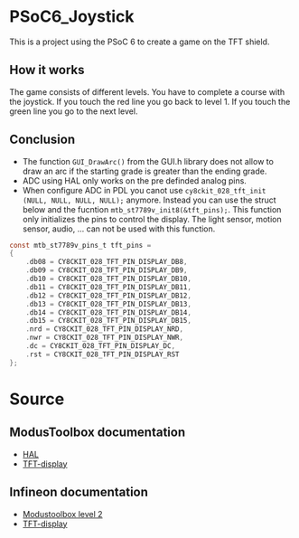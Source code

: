 # PSoC6_Joystick
This is a project using the PSoC 6 to create a game on the TFT shield.

## How it works
The game consists of different levels. You have to complete a course with the joystick. If you touch the red line you go back to level 1. If you touch the green line you go to the next level.

## Conclusion
* The function `GUI_DrawArc()` from the GUI.h library does not allow to draw an arc if the starting grade is greater than the ending grade.
* ADC using HAL only works on the pre definded analog pins.
* When configure ADC in PDL you canot use `cy8ckit_028_tft_init (NULL, NULL, NULL, NULL);` anymore.
Instead you can use the struct below and the fucntion `mtb_st7789v_init8(&tft_pins);`. This function only initializes the pins to control the display. The light sensor, motion sensor, audio, ... can not be used with this function.
```c
const mtb_st7789v_pins_t tft_pins =
{
	.db08 = CY8CKIT_028_TFT_PIN_DISPLAY_DB8,
	.db09 = CY8CKIT_028_TFT_PIN_DISPLAY_DB9,
	.db10 = CY8CKIT_028_TFT_PIN_DISPLAY_DB10,
	.db11 = CY8CKIT_028_TFT_PIN_DISPLAY_DB11,
	.db12 = CY8CKIT_028_TFT_PIN_DISPLAY_DB12,
	.db13 = CY8CKIT_028_TFT_PIN_DISPLAY_DB13,
	.db14 = CY8CKIT_028_TFT_PIN_DISPLAY_DB14,
	.db15 = CY8CKIT_028_TFT_PIN_DISPLAY_DB15,
	.nrd = CY8CKIT_028_TFT_PIN_DISPLAY_NRD,
	.nwr = CY8CKIT_028_TFT_PIN_DISPLAY_NWR,
	.dc = CY8CKIT_028_TFT_PIN_DISPLAY_DC,
	.rst = CY8CKIT_028_TFT_PIN_DISPLAY_RST
};
```

# Source
## ModusToolbox documentation
* [HAL](https://infineon.github.io/mtb-hal-cat1/html/group__group__hal__rtc.html)
* [TFT-display](https://infineon.github.io/display-tft-st7789v/html/index.html)

## Infineon documentation
* [Modustoolbox level 2](https://github.com/Infineon/training-modustoolbox-level2-psoc)
* [TFT-display](https://github.com/Infineon/display-tft-st7789v)

